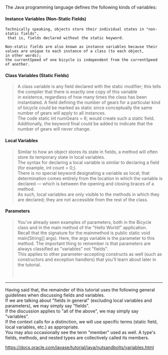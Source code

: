 The Java programming language defines the following kinds of variables:<br>
#### Instance Variables (Non-Static Fields)
  ```
  Technically speaking, objects store their individual states in "non-static fields", 
   that is, fields declared without the static keyword.
   ```
  ```
  Non-static fields are also known as instance variables because their values are unique to each instance of a class (to each object, 
  in other words); 
  the currentSpeed of one bicycle is independent from the currentSpeed of another.
  ```
#### Class Variables (Static Fields) 
  >A class variable is any field declared with the static modifier; this tells the compiler that there is exactly one copy of this variable <br>
  in existence, regardless of how many times the class has been instantiated. A field defining the number of gears for a particular 
  kind of bicycle could be marked as static since conceptually the same number of gears will apply to all instances. <br>
  The code static int numGears = 6; would create such a static field. Additionally, the keyword final could be added to indicate that 
  the number of gears will never change.<br>
#### Local Variables 
  >Similar to how an object stores its state in fields, a method will often store its temporary state in local variables. <br>
  The syntax for declaring a local variable is similar to declaring a field (for example, int count = 0;). <br>
  There is no special keyword designating a variable as local; that determination comes entirely from the location in which
  the variable is declared — which is between the opening and closing braces of a method. <br>
  As such, local variables are only visible to the methods in which they are declared; they are not accessible from the rest of 
  the class.<br>
#### Parameters 
  >You've already seen examples of parameters, both in the Bicycle class and in the main method of the "Hello World!" application. <br>
  Recall that the signature for the mainmethod is public static void main(String[] args). Here, the args variable is the parameter to 
  this method. The important thing to remember is that parameters are always classified as "variables" not "fields". <br>
  This applies to other parameter-accepting constructs as well (such as constructors and exception handlers) 
  that you'll learn about later in the tutorial.<br>
  <br><br>
  --------
Having said that, the remainder of this tutorial uses the following general guidelines when discussing fields and variables. <br>
If we are talking about "fields in general" (excluding local variables and parameters), we may simply say "fields". <br>
If the discussion applies to "all of the above", we may simply say "variables". <br>
If the context calls for a distinction, we will use specific terms (static field, local variables, etc.) as appropriate. <br>
You may also occasionally see the term "member" used as well. A type's fields, methods, and nested types are collectively called 
its members.<br>

https://docs.oracle.com/javase/tutorial/java/nutsandbolts/variables.html
